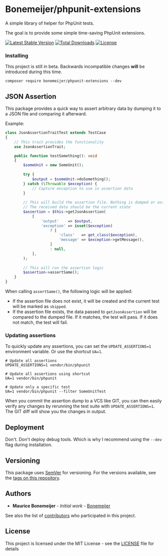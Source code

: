 # Bonemeijer/phpunit-extensions

A simple library of helper for PhpUnit tests.

The goal is to provide some simple time-saving PhpUnit extensions.

[![Latest Stable Version](https://poser.pugx.org/bonemeijer/phpunit-extensions/v/stable)](https://packagist.org/packages/bonemeijer/phpunit-extensions)
[![Total Downloads](https://poser.pugx.org/bonemeijer/phpunit-extensions/downloads)](https://packagist.org/packages/bonemeijer/phpunit-extensions)
[![License](https://poser.pugx.org/bonemeijer/phpunit-extensions/license)](https://packagist.org/packages/bonemeijer/phpunit-extensions)

### Installing

This project is still in beta. Backwards incompatible changes **will** be introduced during this time.

```
composer require bonemeijer/phpunit-extensions --dev
```

## JSON Assertion

This package provides a quick way to assert arbitrary data by dumping it to a JSON file and comparing it afterward.

Example:

```php
class JsonAssertionTraitTest extends TestCase
{
    // This trait provides the functionality
    use JsonAssertionTrait;

    public function testSomething(): void
    {
        $someUnit = new SomeUnit();
        
        try {
            $output = $someUnit->doSomething();
        } catch (\Throwable $exception) {
            // Capture exception to use in assertion data
        }
            
        // This will build the assertion file. Nothing is dumped or asserted yet.
        // The received data should be the current state
        $assertion = $this->getJsonAssertion(
            [
                'output'    => $output,
                'exception' => isset($exception)
                    ? [
                        'class'   => get_class($exception),
                        'message' => $exception->getMessage(),
                    ]
                    : null,
            ],
        );
        
        // This will run the assertion logic
        $assertion->assertSame();
    }
}
```

When calling `assertSame()`, the following logic will be applied:

- If the assertion file does not exist, it will be created and the current test will be marked as `skipped`.
- If the assertion file exists, the data passed to `getJsonAssertion` will be compared to the dumped file. If it
  matches, the test will pass. If it does not match, the test will fail.

### Updating assertions

To quickly update any assertions, you can set the `UPDATE_ASSERTIONS=1` environment variable. Or use the shortcut
`UA=1`.

```shell
# Update all assertions
UPDATE_ASSERTIONS=1 vendor/bin/phpunit

# Update all assertions using shortcut
UA=1 vendor/bin/phpunit 

# Update only a specific test
UA=1 vendor/bin/phpunit --filter SomeUnitTest
```

When you commit the assertion dump to a VCS like GIT, you can then easily verify any changes by rerunning
the test suite with `UPDATE_ASSERTIONS=1`. The GIT diff will show you the changes in output.

## Deployment

Don't. Don't deploy debug tools. Which is why I recommend using the `--dev` flag during installation.

## Versioning

This package uses [SemVer](http://semver.org/) for versioning. For the versions available, see the
[tags on this repository](https://github.com/Bonemeijer/phpunit-extensions/tags).

## Authors

* **Maurice Bonemeijer** - *Initial work* - [Bonemeijer](https://github.com/Bonemeijer)

See also the list of [contributors](https://github.com/Bonemeijer/phpunit-extensions/contributors) who participated in
this project.

## License

This project is licensed under the MIT License - see the [LICENSE](LICENSE) file for details
